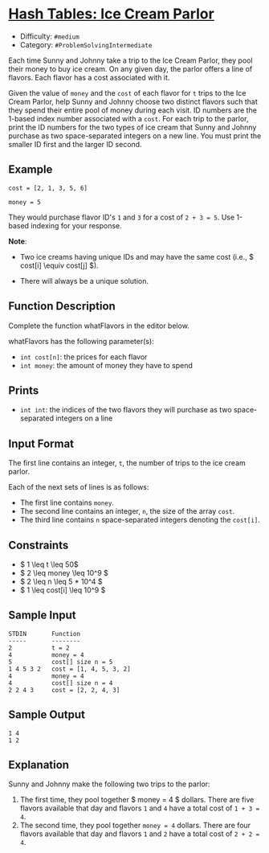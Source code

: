 # [Hash Tables: Ice Cream Parlor](https://www.hackerrank.com/challenges/ctci-ice-cream-parlor)

- Difficulty:  `#medium`
- Category: `#ProblemSolvingIntermediate`

Each time Sunny and Johnny take a trip to the Ice Cream Parlor,
they pool their money to buy ice cream.
On any given day, the parlor offers a line of flavors.
Each flavor has a cost associated with it.

Given the value of `money` and the `cost` of each flavor for `t`
trips to the Ice Cream Parlor, help Sunny and Johnny choose two
distinct flavors such that they spend their entire pool of money during each visit.
ID numbers are the 1-based index number associated with a `cost`.
For each trip to the parlor, print the ID numbers for the two
types of ice cream that Sunny and Johnny purchase as
two space-separated integers on a new line. You must print the smaller
ID first and the larger ID second.

## Example

`cost = [2, 1, 3, 5, 6]`

`money = 5`

They would purchase flavor ID's `1` and `3` for a cost of `2 + 3 = 5`.
Use 1-based indexing for your response.

**Note**:

- Two ice creams having unique IDs  and  may have the same cost
(i.e., $ cost[i] \equiv cost[j] $).

- There will always be a unique solution.

## Function Description

Complete the function whatFlavors in the editor below.

whatFlavors has the following parameter(s):

- `int cost[n]`: the prices for each flavor
- `int money`: the amount of money they have to spend

## Prints

- `int int`: the indices of the two flavors they will purchase as
    two space-separated integers on a line

## Input Format

The first line contains an integer, `t`, the number of trips to the ice cream parlor.

Each of the next  sets of  lines is as follows:

- The first line contains `money`.
- The second line contains an integer, `n`, the size of the array `cost`.
- The third line contains `n` space-separated integers denoting the `cost[i]`.

## Constraints

- $ 1 \leq t \leq 50$
- $ 2 \leq money \leq 10^9 $
- $ 2 \leq n \leq 5 * 10^4 $
- $ 1 \leq cost[i] \leq 10^9 $

## Sample Input

```text
STDIN       Function
-----       --------
2           t = 2
4           money = 4
5           cost[] size n = 5
1 4 5 3 2   cost = [1, 4, 5, 3, 2]
4           money = 4
4           cost[] size n = 4
2 2 4 3     cost = [2, 2, 4, 3]
```

## Sample Output

```text
1 4
1 2
```

## Explanation

Sunny and Johnny make the following two trips to the parlor:

1. The first time, they pool together $ money = 4 $ dollars.
    There are five flavors available that day and
    flavors `1` and `4` have a total cost of `1 + 3 = 4`.
2. The second time, they pool together `money = 4` dollars.
    There are four flavors available that day and
    flavors `1` and `2` have a total cost of `2 + 2 = 4`.
